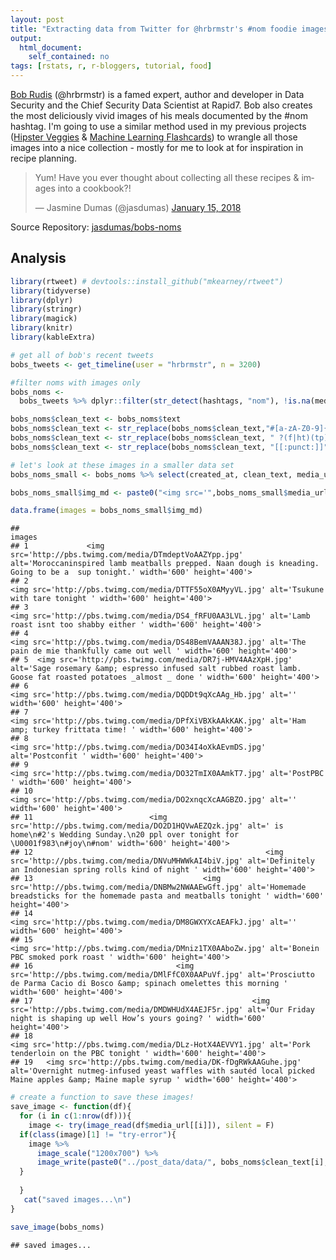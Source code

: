 ```yaml
---
layout: post
title: "Extracting data from Twitter for @hrbrmstr's #nom foodie images"
output: 
  html_document: 
    self_contained: no
tags: [rstats, r, r-bloggers, tutorial, food]
---
```






[Bob Rudis](https://rud.is/) (@hrbrmstr) is a famed expert, author and developer in Data Security and the Chief Security Data Scientist at Rapid7. Bob also creates the most deliciously vivid images of his meals documented by the #nom hashtag. I'm going to use a similar method used in my previous projects ([Hipster Veggies](https://github.com/jasdumas/hipster-veggies) & [Machine Learning Flashcards](https://jasdumas.github.io/2017-05-02-twitter-ml-flashcards/)) to wrangle all those images into a nice collection - mostly for me to look at for inspiration in recipe planning.

<blockquote class="twitter-tweet" data-lang="en"><p lang="en" dir="ltr">Yum! Have you ever thought about collecting all these recipes &amp; images into a cookbook?!</p>&mdash; Jasmine Dumas (@jasdumas) <a href="https://twitter.com/jasdumas/status/952971103990898689?ref_src=twsrc%5Etfw">January 15, 2018</a></blockquote>
<script async src="https://platform.twitter.com/widgets.js" charset="utf-8"></script>

Source Repository: [jasdumas/bobs-noms](https://github.com/jasdumas/bobs-noms)

## Analysis


```r
library(rtweet) # devtools::install_github("mkearney/rtweet")
library(tidyverse)
library(dplyr)
library(stringr)
library(magick)
library(knitr)
library(kableExtra)
```



```r
# get all of bob's recent tweets
bobs_tweets <- get_timeline(user = "hrbrmstr", n = 3200)

#filter noms with images only
bobs_noms <- 
  bobs_tweets %>% dplyr::filter(str_detect(hashtags, "nom"), !is.na(media_url))
```



```r
bobs_noms$clean_text <- bobs_noms$text
bobs_noms$clean_text <- str_replace(bobs_noms$clean_text,"#[a-zA-Z0-9]{1,}", "") # remove the hashtag
bobs_noms$clean_text <- str_replace(bobs_noms$clean_text, " ?(f|ht)(tp)(s?)(://)(.*)[.|/](.*)", "") # remove the url link
bobs_noms$clean_text <- str_replace(bobs_noms$clean_text, "[[:punct:]]", "") # remove punctuation
```



```r
# let's look at these images in a smaller data set
bobs_noms_small <- bobs_noms %>% select(created_at, clean_text, media_url)

bobs_noms_small$img_md <- paste0("<img src='",bobs_noms_small$media_url, "' alt='",bobs_noms_small$clean_text ,"' width='600' height='400'>")
```


```r
data.frame(images = bobs_noms_small$img_md)
```

```
##                                                                                                                                                                                               images
## 1             <img src='http://pbs.twimg.com/media/DTmdeptVoAAZYpp.jpg' alt='Moroccaninspired lamb meatballs prepped. Naan dough is kneading. Going to be a  sup tonight.' width='600' height='400'>
## 2                                                                               <img src='http://pbs.twimg.com/media/DTTF55oX0AMyyVL.jpg' alt='Tsukune with tare tonight ' width='600' height='400'>
## 3                                                                       <img src='http://pbs.twimg.com/media/DS4_fRFU0AA3LVL.jpg' alt='Lamb roast isnt too shabby either ' width='600' height='400'>
## 4                                                                <img src='http://pbs.twimg.com/media/DS48BemVAAAN38J.jpg' alt='The pain de mie thankfully came out well ' width='600' height='400'>
## 5  <img src='http://pbs.twimg.com/media/DR7j-HMV4AAzXpH.jpg' alt='Sage rosemary &amp; espresso infused salt rubbed roast lamb. Goose fat roasted potatoes _almost _ done ' width='600' height='400'>
## 6                                                                                                         <img src='http://pbs.twimg.com/media/DQDDt9qXcAAg_Hb.jpg' alt='' width='600' height='400'>
## 7                                                                          <img src='http://pbs.twimg.com/media/DPfXiVBXkAAkKAK.jpg' alt='Ham amp; turkey frittata time! ' width='600' height='400'>
## 8                                                                                              <img src='http://pbs.twimg.com/media/DO34I4oXkAEvmDS.jpg' alt='Postconfit ' width='600' height='400'>
## 9                                                                                                 <img src='http://pbs.twimg.com/media/DO32TmIX0AAmkT7.jpg' alt='PostPBC ' width='600' height='400'>
## 10                                                                                                        <img src='http://pbs.twimg.com/media/DO2xnqcXcAAGBZO.jpg' alt='' width='600' height='400'>
## 11                          <img src='http://pbs.twimg.com/media/DO2D1HQVwAEZQzk.jpg' alt=' is home\n#2's Wedding Sunday.\n20 ppl over tonight for \U0001f983\n#joy\n#nom' width='600' height='400'>
## 12                                                    <img src='http://pbs.twimg.com/media/DNVuMHWWkAI4biV.jpg' alt='Definitely an Indonesian spring rolls kind of night ' width='600' height='400'>
## 13                                      <img src='http://pbs.twimg.com/media/DNBMw2NWAAEwGft.jpg' alt='Homemade breadsticks for the homemade pasta and meatballs tonight ' width='600' height='400'>
## 14                                                                                                        <img src='http://pbs.twimg.com/media/DM8GWXYXcAEAFkJ.jpg' alt='' width='600' height='400'>
## 15                                                                           <img src='http://pbs.twimg.com/media/DMniz1TX0AAboZw.jpg' alt='Bonein PBC smoked pork roast ' width='600' height='400'>
## 16                                <img src='http://pbs.twimg.com/media/DMlFfC0X0AAPuVf.jpg' alt='Prosciutto de Parma Cacio di Bosco &amp; spinach omelettes this morning ' width='600' height='400'>
## 17                                                 <img src='http://pbs.twimg.com/media/DMDWHUdX4AEJF5r.jpg' alt='Our Friday night is shaping up well How’s yours going? ' width='600' height='400'>
## 18                                                                     <img src='http://pbs.twimg.com/media/DLz-HotX4AEVVY1.jpg' alt='Pork tenderloin on the PBC tonight ' width='600' height='400'>
## 19   <img src='http://pbs.twimg.com/media/DK-fDgRWkAAGuhe.jpg' alt='Overnight nutmeg-infused yeast waffles with sautéd local picked Maine apples &amp; Maine maple syrup ' width='600' height='400'>
```


```r
# create a function to save these images!
save_image <- function(df){
  for (i in c(1:nrow(df))){
    image <- try(image_read(df$media_url[[i]]), silent = F)
  if(class(image)[1] != "try-error"){
    image %>%
      image_scale("1200x700") %>%
      image_write(paste0("../post_data/data/", bobs_noms$clean_text[i],".jpg"))
  }
 
  }
   cat("saved images...\n")
}

save_image(bobs_noms)
```

```
## saved images...
```
